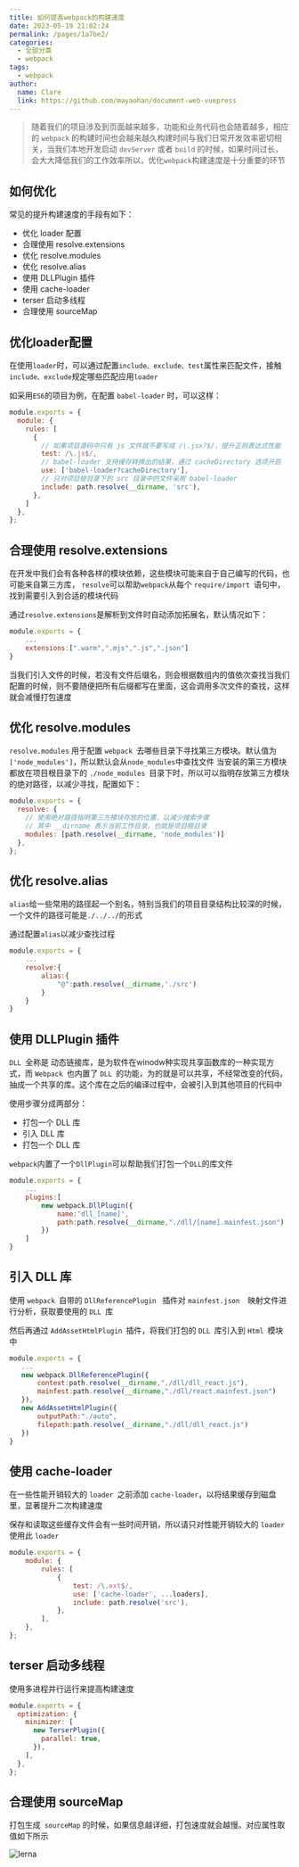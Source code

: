 ```yaml
---
title: 如何提高webpack的构建速度
date: 2023-05-19 21:02:24
permalink: /pages/1a7be2/
categories: 
  - 全部分类
  - webpack
tags: 
  - webpack
author: 
  name: Clare
  link: https://github.com/mayaohan/document-web-vuepress
---
```


> 随着我们的项目涉及到页面越来越多，功能和业务代码也会随着越多，相应的 ```webpack``` 的构建时间也会越来越久构建时间与我们日常开发效率密切相关，当我们本地开发启动 ```devServer``` 或者 ```build``` 的时候，如果时间过长，会大大降低我们的工作效率所以，优化```webpack```构建速度是十分重要的环节

<!-- more -->

如何优化
------
常见的提升构建速度的手段有如下：

+ 优化 loader 配置
+ 合理使用 resolve.extensions
+ 优化 resolve.modules
+ 优化 resolve.alias
+ 使用 DLLPlugin 插件
+ 使用 cache-loader
+ terser 启动多线程
+ 合理使用 sourceMap


优化loader配置
------------
在使用```loader```时，可以通过配置```include、exclude、test```属性来匹配文件，接触```include、exclude```规定哪些匹配应用```loader```

如采用``` ES6 ```的项目为例，在配置 ```babel-loader``` 时，可以这样：
```js
module.exports = {
  module: {
    rules: [
      {
        // 如果项目源码中只有 js 文件就不要写成 /\.jsx?$/，提升正则表达式性能
        test: /\.js$/,
        // babel-loader 支持缓存转换出的结果，通过 cacheDirectory 选项开启
        use: ['babel-loader?cacheDirectory'],
        // 只对项目根目录下的 src 目录中的文件采用 babel-loader
        include: path.resolve(__dirname, 'src'),
      },
    ]
  },
};
```

合理使用 resolve.extensions
--------------------------

在开发中我们会有各种各样的模块依赖，这些模块可能来自于自己编写的代码，也可能来自第三方库， ```resolve```可以帮助```webpack```从每个 ```require/import ```语句中，找到需要引入到合适的模块代码

通过```resolve.extensions```是解析到文件时自动添加拓展名，默认情况如下：
```js
module.exports = {
    ...
    extensions:[".warm",".mjs",".js",".json"]
}
```
当我们引入文件的时候，若没有文件后缀名，则会根据数组内的值依次查找当我们配置的时候，则不要随便把所有后缀都写在里面，这会调用多次文件的查找，这样就会减慢打包速度

优化 resolve.modules
--------------------

```resolve.modules``` 用于配置 ```webpack ```去哪些目录下寻找第三方模块。默认值为```['node_modules']```，所以默认会从```node_modules```中查找文件
当安装的第三方模块都放在项目根目录下的 ```./node_modules ```目录下时，所以可以指明存放第三方模块的绝对路径，以减少寻找，配置如下：
```js
module.exports = {
  resolve: {
    // 使用绝对路径指明第三方模块存放的位置，以减少搜索步骤
    // 其中 __dirname 表示当前工作目录，也就是项目根目录
    modules: [path.resolve(__dirname, 'node_modules')]
  },
};
 ```

 优化 resolve.alias
 ------------------
 
```alias```给一些常用的路径起一个别名，特别当我们的项目目录结构比较深的时候，一个文件的路径可能是```./../../```的形式

通过配置```alias```以减少查找过程
```js
module.exports = {
    ...
    resolve:{
        alias:{
            "@":path.resolve(__dirname,'./src')
        }
    }
}
 ```

 使用 DLLPlugin 插件
 -----------------
 ```DLL ```全称是 动态链接库，是为软件在winodw种实现共享函数库的一种实现方式，而 ```Webpack ```也内置了 ```DLL ```的功能，为的就是可以共享，不经常改变的代码，抽成一个共享的库。这个库在之后的编译过程中，会被引入到其他项目的代码中

使用步骤分成两部分：

+ 打包一个 DLL 库
+ 引入 DLL 库
+ 打包一个 DLL 库

```webpack```内置了一个```DllPlugin```可以帮助我们打包一个```DLL```的库文件
```js
module.exports = {
    ...
    plugins:[
        new webpack.DllPlugin({
            name:'dll_[name]',
            path:path.resolve(__dirname,"./dll/[name].mainfest.json")
        })
    ]
}
 ```

 引入 DLL 库
 ----------

使用 ``` webpack  ```自带的  ```DllReferencePlugin ``` 插件对  ```mainfest.json  ```映射文件进行分析，获取要使用的 ```DLL ```库

然后再通过 ```AddAssetHtmlPlugin ```插件，将我们打包的 ```DLL ```库引入到 ```Html ```模块中
 ```js
module.exports = {
    ...
    new webpack.DllReferencePlugin({
        context:path.resolve(__dirname,"./dll/dll_react.js"),
        mainfest:path.resolve(__dirname,"./dll/react.mainfest.json")
    }),
    new AddAssetHtmlPlugin({
        outputPath:"./auto",
        filepath:path.resolve(__dirname,"./dll/dll_react.js")
    })
}
 ```

 使用 cache-loader
 ----------------

在一些性能开销较大的 ```loader ```之前添加 ```cache-loader```，以将结果缓存到磁盘里，显著提升二次构建速度

保存和读取这些缓存文件会有一些时间开销，所以请只对性能开销较大的 ```loader ```使用此 ```loader```
```js
module.exports = {
    module: {
        rules: [
            {
                test: /\.ext$/,
                use: ['cache-loader', ...loaders],
                include: path.resolve('src'),
            },
        ],
    },
};
```

terser 启动多线程
--------------
使用多进程并行运行来提高构建速度
```js
module.exports = {
  optimization: {
    minimizer: [
      new TerserPlugin({
        parallel: true,
      }),
    ],
  },
};
```

合理使用 sourceMap
----------------

打包生成``` sourceMap``` 的时候，如果信息越详细，打包速度就会越慢。对应属性取值如下所示

![lerna](/learing_record/images/webpack05.webp)